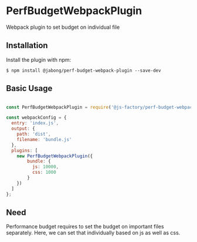 # PerfBudgetWebpackPlugin
Webpack plugin to set budget on individual file

Installation
------------
Install the plugin with npm:
```shell
$ npm install @jabong/perf-budget-webpack-plugin --save-dev
```
 
Basic Usage
-----------

```javascript

const PerfBudgetWebpackPlugin = require('@js-factory/perf-budget-webpack-plugin');

const webpackConfig = {
  entry: 'index.js',
  output: {
    path: 'dist',
    filename: 'bundle.js'
  },
  plugins: [
    new PerfBudgetWebpackPlugin({
        bundle: {
          js: 10000,
          css: 1000
        }
    })
  ]
};
```

Need
-----------

Performance budget requires to set the budget on important files separately. Here, we can set that individually based on js as well as css.